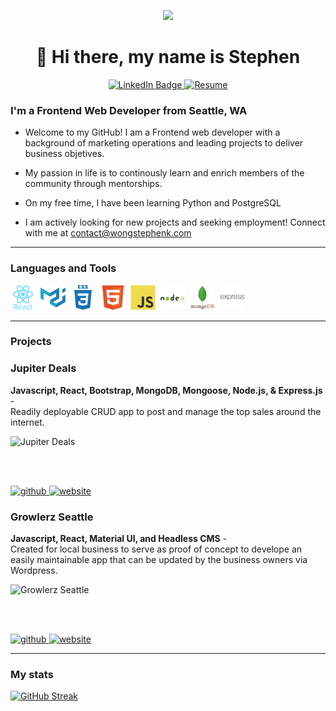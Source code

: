 <p align="center"><img src="https://user-images.githubusercontent.com/20288105/184549064-8d5ff9e6-32c7-4779-b513-c7bef8decf9a.jpg"></p>

<h1 align="center">
   👋 Hi there, my name is Stephen
</h1>

  <div id="badges" align="center">
  <a href="https://www.linkedin.com/in/wongs/">
    <img src="https://img.shields.io/badge/LinkedIn-blue?style=for-the-badge&logo=linkedin&logoColor=white" alt="LinkedIn Badge"/>
   </a>
   <a href=""><img src="https://img.shields.io/badge/Resume-6CC644?style=for-the-badge&logoColor=white" alt="Resume"/></a>
</div>

### I'm a Frontend Web Developer from Seattle, WA

- Welcome to my GitHub! I am a Frontend web developer with a background of marketing operations and leading projects to deliver business objetives.

- My passion in life is to continously learn and enrich members of the community through mentorships.

- On my free time, I have been learning Python and PostgreSQL

- I am actively looking for new projects and seeking employment! Connect with me at <a href="mailto:contact@wongstephenk.com">contact@wongstephenk.com</a>

---

### Languages and Tools

<div>
  <img src="https://github.com/devicons/devicon/blob/master/icons/react/react-original-wordmark.svg" title="React" alt="React" width="40" height="40"/>&nbsp;
  <img src="https://github.com/devicons/devicon/blob/master/icons/materialui/materialui-original.svg" title="Material UI" alt="Material UI" width="40" height="40"/>&nbsp;
  <img src="https://github.com/devicons/devicon/blob/master/icons/css3/css3-plain-wordmark.svg"  title="CSS3" alt="CSS" width="40" height="40"/>&nbsp;
  <img src="https://github.com/devicons/devicon/blob/master/icons/html5/html5-original.svg" title="HTML5" alt="HTML" width="40" height="40"/>&nbsp;
  <img src="https://github.com/devicons/devicon/blob/master/icons/javascript/javascript-original.svg" title="JavaScript" alt="JavaScript" width="40" height="40"/>&nbsp;
  <img src="https://github.com/devicons/devicon/blob/master/icons/nodejs/nodejs-original-wordmark.svg" title="NodeJS" alt="NodeJS" width="40" height="40"/>&nbsp;
  <img src="https://github.com/devicons/devicon/blob/master/icons/mongodb/mongodb-original-wordmark.svg" title="NodeJS" alt="NodeJS" width="40" height="40"/>&nbsp;
  <img src="https://github.com/devicons/devicon/blob/master/icons/express/express-original-wordmark.svg" title="NodeJS" alt="NodeJS" width="40" height="40"/>&nbsp;
</div>

---

### Projects

<div>

<div width="100%">
   <h3>Jupiter Deals</h3>
   <p><b>Javascript, React, Bootstrap, MongoDB, Mongoose, Node.js, & Express.js</b> - <br /> 
      Readily deployable CRUD app to post and manage the top sales around the internet.
   </p>

   <img src="https://user-images.githubusercontent.com/20288105/184552767-92202300-44ba-4a87-8cd5-e70d16b6fa87.gif" alt="Jupiter Deals" width="400px" height="auto" />
   
   <br /><br />
   
   <a href="https://github.com/Jupiter115">
    <img src="https://img.shields.io/badge/Github-dimgray?style=for-the-badge&logo=github&logoColor=white" alt="github"/>
   </a>
   
   
   <a href="https://jupiterdeals.netlify.app/">
    <img src="https://img.shields.io/badge/Website-00C7B7?style=for-the-badge&logo=netlify&logoColor=white" alt="website"/>
   </a>

</div>

<div>
   <h3>Growlerz Seattle</h3>
   <p><b>Javascript, React, Material UI, and Headless CMS</b> - <br /> 
      Created for local business to serve as proof of concept to develope an easily maintainable app that can be updated by the business owners via Wordpress.
   </p>

   <img src="https://user-images.githubusercontent.com/20288105/184554133-b2ab072b-dda0-4079-b5d3-89a1cf67be26.gif" alt="Growlerz Seattle" width="400px" height="auto" />
   
   <br /><br />

   <a href="https://github.com/wongstephen/growlerzseattle">
    <img src="https://img.shields.io/badge/Github-dimgray?style=for-the-badge&logo=github&logoColor=white" alt="github"/>
   </a>
   
   <a href="https://growlerzseattle.netlify.app/">
    <img src="https://img.shields.io/badge/Website-00C7B7?style=for-the-badge&logo=netlify&logoColor=white" alt="website"/>
   </a>

</div>
   
   </div>
 
---

### My stats

[![GitHub Streak](https://github-readme-streak-stats.herokuapp.com?user=wongstephen&theme=highcontrast)](https://git.io/streak-stats)
